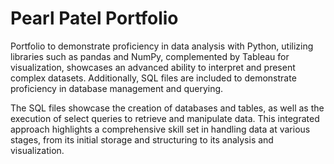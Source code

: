 # Pearl Patel Portfolio
Portfolio to demonstrate proficiency in data analysis with Python, utilizing libraries such as pandas and NumPy, complemented by Tableau for visualization, showcases an advanced ability to interpret and present complex datasets. Additionally, SQL files are included to demonstrate proficiency in database management and querying.

The SQL files showcase the creation of databases and tables, as well as the execution of select queries to retrieve and manipulate data. This integrated approach highlights a comprehensive skill set in handling data at various stages, from its initial storage and structuring to its analysis and visualization.
